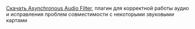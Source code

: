 [Скачать Asynchronous Audio Filter](https://obsproject.com/forum/resources/asynchronous-audio-filter.1482/), плагин для корректной работы аудио и исправления проблем совместимости с некоторыми звуковыми картами